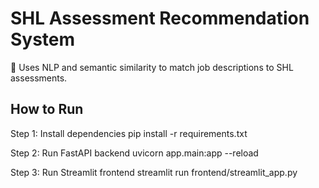 # SHL Assessment Recommendation System

🧠 Uses NLP and semantic similarity to match job descriptions to SHL assessments.

## How to Run

Step 1: Install dependencies
pip install -r requirements.txt

Step 2: Run FastAPI backend
uvicorn app.main:app --reload

Step 3: Run Streamlit frontend
streamlit run frontend/streamlit_app.py